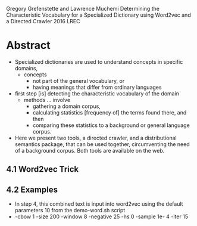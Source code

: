 Gregory Grefenstette and Lawrence Muchemi
Determining the Characteristic Vocabulary for a Specialized Dictionary
  using Word2vec and a Directed Crawler
2016 LREC

# Abstract

* Specialized dictionaries are used to understand concepts in specific domains,
  * concepts
    * not part of the general vocabulary, or
    * having meanings that differ from ordinary languages
* first step [is] detecting the characteristic vocabulary of the domain
  * methods ... involve
    * gathering a domain corpus,
    * calculating statistics [frequency of] the terms found there, and then
    * comparing these statistics to a background or general language corpus.
* Here we present two tools, a directed crawler, and a distributional semantics
  package, that can be used together, circumventing the need of a background
  corpus. Both tools are available on the web.

## 4.1 Word2vec Trick

## 4.2 Examples

* In step 4, this combined text is input into word2vec using the
default parameters 10 from the demo-word.sh script
* -cbow 1 -size 200 -window 8 -negative 25 -hs 0 -sample 1e- 4  -iter 15
